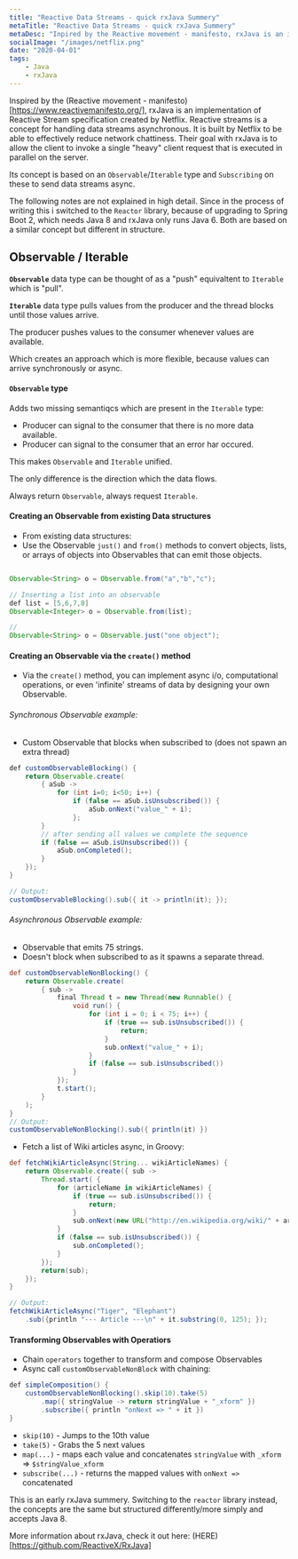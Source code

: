 ```yaml
---
title: "Reactive Data Streams - quick rxJava Summery"
metaTitle: "Reactive Data Streams - quick rxJava Summery"
metaDesc: "Inpired by the Reactive movement - manifesto, rxJava is an implementation of Reactive Stream specification created by netflix. "
socialImage: "/images/netflix.png"
date: "2020-04-01"
tags:
    - Java
    - rxJava
---
```


Inspired by the (Reactive movement - manifesto)[https://www.reactivemanifesto.org/], rxJava is an implementation of Reactive Stream specification created by Netflix. Reactive streams is a concept for handling data streams asynchronous. It is built by Netflix to be able to effectively reduce network chattiness. Their goal with rxJava is to allow the client to invoke a single "heavy" client request that is executed in parallel on the server.

Its concept is based on an `Observable`/`Iterable` type and `Subscribing` on these to send data streams async.

The following notes are not explained in high detail. Since in the process of writing this i switched to the `Reactor` library, because of upgrading to Spring Boot 2, which needs Java 8 and rxJava only runs Java 6. Both are based on a similar concept but different in structure.

## Observable / Iterable

**`Observable`** data type can be thought of as a "push" equivaltent to `Iterable` which is "pull".

**`Iterable`** data type pulls values from the producer and the thread blocks until those values arrive.

The producer pushes values to the consumer whenever values are available.

Which creates an approach which is more flexible, because values can arrive synchronously or async.

#### `Observable` type

Adds two missing semantiqcs which are present in the `Iterable` type:

- Producer can signal to the consumer that there is no more data available.
- Producer can signal to the consumer that an error har occured.

This makes `Observable` and `Iterable` unified.

The only difference is the direction which the data flows.

Always return `Observable`, always request `Iterable`.

#### Creating an Observable from existing Data structures

- From existing data structures:
- Use the Observable `just()` and `from()` methods to convert objects, lists, or arrays of objects into Observables that can emit those objects.

```java

Observable<String> o = Observable.from("a","b","c");

// Inserting a list into an observable
def list = [5,6,7,8]
Observable<Integer> o = Observable.from(list);

//
Observable<String> o = Observable.just("one object");

```

#### Creating an Observable via the `create()` method

- Via the `create()` method, you can implement async i/o, computational operations, or even 'infinite' streams of data by designing your own Observable.

###### Synchronous Observable example:

- Custom Observable that blocks when subscribed to (does not spawn an extra thread)

```java
def customObservableBlocking() {
    return Observable.create(
        { aSub ->
            for (int i=0; i<50; i++) {
                if (false == aSub.isUnsubscribed()) {
                    aSub.onNext("value_" + i);
                };
        }
        // after sending all values we complete the sequence
        if (false == aSub.isUnsubscribed()) {
            aSub.onCompleted();
        }
    });
}

// Output:
customObservableBlocking().sub({ it -> println(it); });
```

###### Asynchronous Observable example:

- Observable that emits 75 strings.
- Doesn't block when subscribed to as it spawns a separate thread.

```groovy
def customObservableNonBlocking() {
    return Observable.create(
        { sub ->
            final Thread t = new Thread(new Runnable() {
                void run() {
                    for (int i = 0; i < 75; i++) {
                        if (true == sub.isUnsubscribed()) {
                            return;
                        }
                        sub.onNext("value_" + i);
                    }
                    if (false == sub.isUnsubscribed())
                }
            });
            t.start();
        }
    );
}
// Output:
customObservableNonBlocking().sub({ println(it) })
```

- Fetch a list of Wiki articles async, in Groovy:

```groovy
def fetchWikiArticleAsync(String... wikiArticleNames) {
    return Observable.create({ sub ->
        Thread.start( {
            for (articleName in wikiArticleNames) {
                if (true == sub.isUnsubscribed()) {
                    return;
                }
                sub.onNext(new URL("http://en.wikipedia.org/wiki/" + articleName).getText());
            }
            if (false == sub.isUnsubscribed()) {
                sub.onCompleted();
            }
        });
        return(sub);
    });
}

// Output:
fetchWikiArticleAsync("Tiger", "Elephant")
    .sub({println "--- Article ---\n" + it.substring(0, 125); });
```

#### Transforming Observables with Operatiors

- Chain `operators` together to transform and compose Observables
- Async call `customObservableNonBlock` with chaining:

```java
def simpleComposition() {
    customObservableNonBlocking().skip(10).take(5)
        .map({ stringValue -> return stringValue + "_xform" })
        .subscribe({ println "onNext => " + it })
}
```

- `skip(10)` - Jumps to the 10th value
- `take(5)` - Grabs the 5 next values
- `map(...)` - maps each value and concatenates `stringValue` with `_xform` => `$stringValue_xform`
- `subscribe(...)` - returns the mapped values with `onNext =>` concatenated

This is an early rxJava summery. Switching to the `reactor` library instead, the concepts are the same but structured differently/more simply and accepts Java 8.

More information about rxJava, check it out here: (HERE)[https://github.com/ReactiveX/RxJava]
